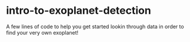 # intro-to-exoplanet-detection
A few lines of code to help you get started lookin through data in order to find your very own exoplanet!
